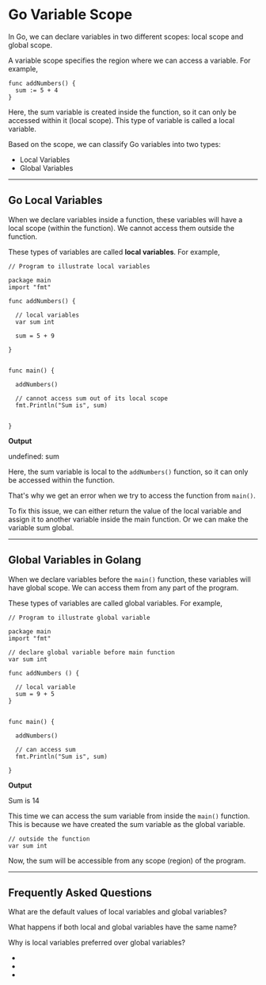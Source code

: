 # Go Variable Scope

In Go, we can declare variables in two different scopes: local scope and global scope.

A variable scope specifies the region where we can access a variable. For example,

```
func addNumbers() {
  sum := 5 + 4
}
```

Here, the sum variable is created inside the function, so it can only be accessed within it (local scope). This type of variable is called a local variable.

Based on the scope, we can classify Go variables into two types:

- Local Variables
- Global Variables

---

## Go Local Variables

When we declare variables inside a function, these variables will have a local scope (within the function). We cannot access them outside the function.

These types of variables are called **local variables**. For example,

```
// Program to illustrate local variables

package main
import "fmt"

func addNumbers() {

  // local variables
  var sum int
  
  sum = 5 + 9

}


func main() {

  addNumbers()

  // cannot access sum out of its local scope
  fmt.Println("Sum is", sum)


}
```

**Output**

undefined: sum

Here, the sum variable is local to the `addNumbers()` function, so it can only be accessed within the function.

That's why we get an error when we try to access the function from `main()`.

To fix this issue, we can either return the value of the local variable and assign it to another variable inside the main function. Or we can make the variable sum global.

---

## Global Variables in Golang

When we declare variables before the `main()` function, these variables will have global scope. We can access them from any part of the program.

These types of variables are called global variables. For example,

```
// Program to illustrate global variable

package main
import "fmt"

// declare global variable before main function
var sum int

func addNumbers () {

  // local variable
  sum = 9 + 5
}


func main() {

  addNumbers()

  // can access sum
  fmt.Println("Sum is", sum)

}
```

**Output**

Sum is 14

This time we can access the sum variable from inside the `main()` function. This is because we have created the sum variable as the global variable.

```
// outside the function
var sum int
```

Now, the sum will be accessible from any scope (region) of the program.

---

## Frequently Asked Questions

What are the default values of local variables and global variables?

What happens if both local and global variables have the same name?

Why is local variables preferred over global variables?

- [](https://www.programiz.com/golang/variable-scope#introduction)
- [](https://www.programiz.com/golang/variable-scope#local-variables)
- [](https://www.programiz.com/golang/variable-scope#global-variables)